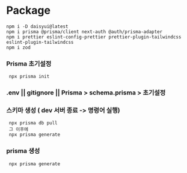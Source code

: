 # Package

``` 
npm i -D daisyui@latest
npm i prisma @prisma/client next-auth @auth/prisma-adapter
npm i prettier eslint-config-prettier prettier-plugin-tailwindcss eslint-plugin-tailwindcss
npm i zod
```

### Prisma 초기설정

```
 npx prisma init
```

### .env || gitignore || Prisma > schema.prisma > 초기설정

### 스키마 생성 ( dev 서버 종료 -> 명령어 실행)

```
 npx prisma db pull
 그 이후에 
 npx prisma generate
```

### prisma 생성

```
 npx prisma generate
```
